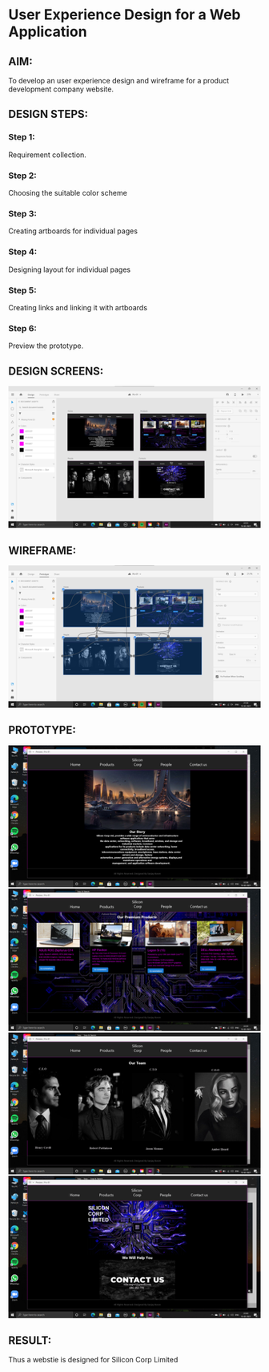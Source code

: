 # User Experience Design for a Web Application
## AIM:
To develop an user experience design and wireframe for a product development company website.

## DESIGN STEPS:
### Step 1: 
Requirement collection.
### Step 2:
Choosing the suitable color scheme
### Step 3:
Creating artboards for individual pages
### Step 4:
Designing layout for individual pages
### Step 5:
Creating links and linking it with artboards
### Step 6:
Preview the prototype.

## DESIGN SCREENS:

![output](./static/img/Design.png)
## WIREFRAME:

![output](./static/img/Wireframe.png)
## PROTOTYPE:

![output](./static/img/prototype1.png)
![output](./static/img/prototype2.png)
![output](./static/img/prototype3.png)
![output](./static/img/prototype4.png)
## RESULT:

Thus a webstie is designed for Silicon Corp Limited